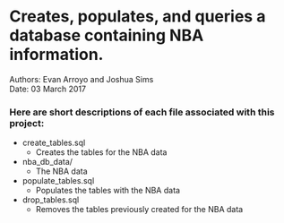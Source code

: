 # Creates, populates, and queries a database containing NBA information.
Authors: Evan Arroyo and Joshua Sims  
Date: 03 March 2017

### Here are short descriptions of each file associated with this project:
* create_tables.sql
	* Creates the tables for the NBA data
* nba_db_data/
	* The NBA data
* populate_tables.sql
	* Populates the tables with the NBA data
* drop_tables.sql
	* Removes the tables previously created for the NBA data

